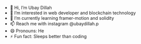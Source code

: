 - 👋 Hi, I’m Ubay Dillah
- 👀 I’m interested in web developer and blockchain technology
- 🌱 I’m currently learning framer-motion and solidity
- 📫 Reach me with instagram @ubaydillah.p
- 😄 Pronouns: He
- ⚡ Fun fact: Sleeps better than coding

<!---
ubaydillah1/ubaydillah1 is a ✨ special ✨ repository because its `README.md` (this file) appears on your GitHub profile.
You can click the Preview link to take a look at your changes.
--->

